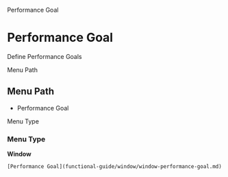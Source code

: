 
Performance Goal
# Performance Goal


Define Performance Goals

Menu Path
## Menu Path



- Performance Goal

Menu Type
### Menu Type

**Window**


```
[Performance Goal](functional-guide/window/window-performance-goal.md)
```
